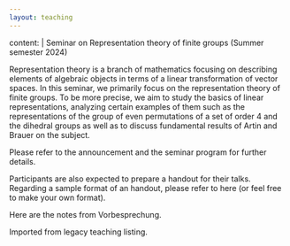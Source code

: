 ```yaml
---
layout: teaching
---
```

content: |
  Seminar on Representation theory of finite groups (Summer semester 2024)
  
  Representation theory is a branch of mathematics focusing on describing elements of algebraic objects in terms of a linear transformation of vector spaces. In this seminar, we primarily focus on the representation theory of finite groups. To be more precise, we aim to study the basics of linear representations, analyzing certain examples of them such as the representations of the group of even permutations of a set of order 4 and the dihedral groups as well as to discuss fundamental results of Artin and Brauer on the subject.
  
  Please refer to the announcement and the seminar program for further details.
  
  Participants are also expected to prepare a handout for their talks. Regarding a sample format of an handout, please refer to here (or feel free to make your own format).
  
  Here are the notes from Vorbesprechung.

Imported from legacy teaching listing.
